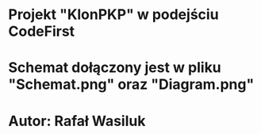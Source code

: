 # Projekt "KlonPKP" w podejściu CodeFirst
# Schemat dołączony jest w pliku "Schemat.png" oraz "Diagram.png"
# Autor: Rafał Wasiluk